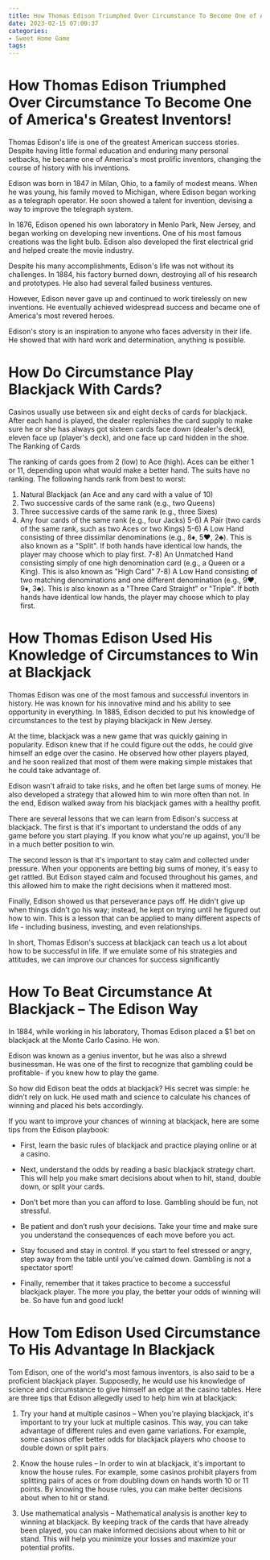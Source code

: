 ```yaml
---
title: How Thomas Edison Triumphed Over Circumstance To Become One of America's Greatest Inventors!
date: 2023-02-15 07:00:37
categories:
- Sweet Home Game
tags:
---
```



#  How Thomas Edison Triumphed Over Circumstance To Become One of America's Greatest Inventors!

Thomas Edison's life is one of the greatest American success stories. Despite having little formal education and enduring many personal setbacks, he became one of America's most prolific inventors, changing the course of history with his inventions.

Edison was born in 1847 in Milan, Ohio, to a family of modest means. When he was young, his family moved to Michigan, where Edison began working as a telegraph operator. He soon showed a talent for invention, devising a way to improve the telegraph system.

In 1876, Edison opened his own laboratory in Menlo Park, New Jersey, and began working on developing new inventions. One of his most famous creations was the light bulb. Edison also developed the first electrical grid and helped create the movie industry.

Despite his many accomplishments, Edison's life was not without its challenges. In 1884, his factory burned down, destroying all of his research and prototypes. He also had several failed business ventures.

However, Edison never gave up and continued to work tirelessly on new inventions. He eventually achieved widespread success and became one of America's most revered heroes.

Edison's story is an inspiration to anyone who faces adversity in their life. He showed that with hard work and determination, anything is possible.

#  How Do Circumstance Play Blackjack With Cards? 



Casinos usually use between six and eight decks of cards for blackjack. After each hand is played, the dealer replenishes the card supply to make sure he or she has always got sixteen cards face down (dealer's deck), eleven face up (player's deck), and one face up card hidden in the shoe. The Ranking of Cards 


The ranking of cards goes from 2 (low) to Ace (high). Aces can be either 1 or 11, depending upon what would make a better hand. The suits have no ranking. The following hands rank from best to worst: 


1) Natural Blackjack (an Ace and any card with a value of 10) 
2) Two successive cards of the same rank (e.g., two Queens) 
3) Three successive cards of the same rank (e.g., three Sixes) 
4) Any four cards of the same rank (e.g., four Jacks) 
5-6) A Pair (two cards of the same rank, such as two Aces or two Kings) 
5-6) A Low Hand consisting of three dissimilar denominations (e.g., 8♦, 5♥, 2♣). This is also known as a "Split". If both hands have identical low hands, the player may choose which to play first. 
7-8) An Unmatched Hand consisting simply of one high denomination card (e.g., a Queen or a King). This is also known as "High Card" 
7-8) A Low Hand consisting of two matching denominations and one different denomination (e.g., 9♥, 9♦, 3♣). This is also known as a "Three Card Straight" or "Triple". If both hands have identical low hands, the player may choose which to play first.

#  How Thomas Edison Used His Knowledge of Circumstances to Win at Blackjack 

Thomas Edison was one of the most famous and successful inventors in history. He was known for his innovative mind and his ability to see opportunity in everything. In 1885, Edison decided to put his knowledge of circumstances to the test by playing blackjack in New Jersey.

At the time, blackjack was a new game that was quickly gaining in popularity. Edison knew that if he could figure out the odds, he could give himself an edge over the casino. He observed how other players played, and he soon realized that most of them were making simple mistakes that he could take advantage of.

Edison wasn't afraid to take risks, and he often bet large sums of money. He also developed a strategy that allowed him to win more often than not. In the end, Edison walked away from his blackjack games with a healthy profit.

There are several lessons that we can learn from Edison's success at blackjack. The first is that it's important to understand the odds of any game before you start playing. If you know what you're up against, you'll be in a much better position to win.

The second lesson is that it's important to stay calm and collected under pressure. When your opponents are betting big sums of money, it's easy to get rattled. But Edison stayed calm and focused throughout his games, and this allowed him to make the right decisions when it mattered most.

Finally, Edison showed us that perseverance pays off. He didn't give up when things didn't go his way; instead, he kept on trying until he figured out how to win. This is a lesson that can be applied to many different aspects of life - including business, investing, and even relationships.

In short, Thomas Edison's success at blackjack can teach us a lot about how to be successful in life. If we emulate some of his strategies and attitudes, we can improve our chances for success significantly

#  How To Beat Circumstance At Blackjack – The Edison Way 

In 1884, while working in his laboratory, Thomas Edison placed a $1 bet on blackjack at the Monte Carlo Casino. He won.

Edison was known as a genius inventor, but he was also a shrewd businessman. He was one of the first to recognize that gambling could be profitable- if you knew how to play the game.

So how did Edison beat the odds at blackjack? His secret was simple: he didn’t rely on luck. He used math and science to calculate his chances of winning and placed his bets accordingly.

If you want to improve your chances of winning at blackjack, here are some tips from the Edison playbook:

* First, learn the basic rules of blackjack and practice playing online or at a casino.

* Next, understand the odds by reading a basic blackjack strategy chart. This will help you make smart decisions about when to hit, stand, double down, or split your cards.

* Don’t bet more than you can afford to lose. Gambling should be fun, not stressful.

* Be patient and don’t rush your decisions. Take your time and make sure you understand the consequences of each move before you act.

* Stay focused and stay in control. If you start to feel stressed or angry, step away from the table until you’ve calmed down. Gambling is not a spectator sport!

* Finally, remember that it takes practice to become a successful blackjack player. The more you play, the better your odds of winning will be. So have fun and good luck!

#  How Tom Edison Used Circumstance To His Advantage In Blackjack

Tom Edison, one of the world's most famous inventors, is also said to be a proficient blackjack player. Supposedly, he would use his knowledge of science and circumstance to give himself an edge at the casino tables. Here are three tips that Edison allegedly used to help him win at blackjack:

1. Try your hand at multiple casinos – When you're playing blackjack, it's important to try your luck at multiple casinos. This way, you can take advantage of different rules and even game variations. For example, some casinos offer better odds for blackjack players who choose to double down or split pairs.

2. Know the house rules – In order to win at blackjack, it's important to know the house rules. For example, some casinos prohibit players from splitting pairs of aces or from doubling down on hands worth 10 or 11 points. By knowing the house rules, you can make better decisions about when to hit or stand.

3. Use mathematical analysis – Mathematical analysis is another key to winning at blackjack. By keeping track of the cards that have already been played, you can make informed decisions about when to hit or stand. This will help you minimize your losses and maximize your potential profits.